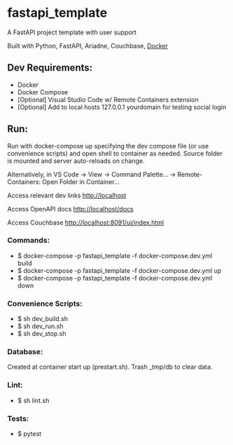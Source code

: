 # fastapi_template
A FastAPI project template with user support

Built with Python, FastAPI, Ariadne, Couchbase, [Docker](https://github.com/tiangolo/uvicorn-gunicorn-fastapi-docker)


## Dev Requirements:
- Docker
- Docker Compose
- [Optional] Visual Studio Code w/ Remote Containers extension
- [Optional] Add to local hosts 127.0.0.1 yourdomain for testing social login


## Run:
Run with docker-compose up specifying the dev compose file (or use convenience scripts) and open shell to container as needed.
Source folder is mounted and server auto-reloads on change.

Alternatively, in VS Code -> View -> Command Palette... -> Remote-Containers: Open Folder in Container...

Access relevant dev links [http://localhost](http://localhost)

Access OpenAPI docs [http://localhost/docs](http://localhost/docs)

Access Couchbase [http://localhost:8091/ui/index.html](http://localhost:8091/ui/index.html)

### Commands:
- $ docker-compose -p fastapi_template -f docker-compose.dev.yml build
- $ docker-compose -p fastapi_template -f docker-compose.dev.yml up
- $ docker-compose -p fastapi_template -f docker-compose.dev.yml down

### Convenience Scripts:
- $ sh dev_build.sh
- $ sh dev_run.sh
- $ sh dev_stop.sh

### Database:
Created at container start up (prestart.sh). Trash _tmp/db to clear data.

### Lint:
- $ sh lint.sh

### Tests:
- $ pytest